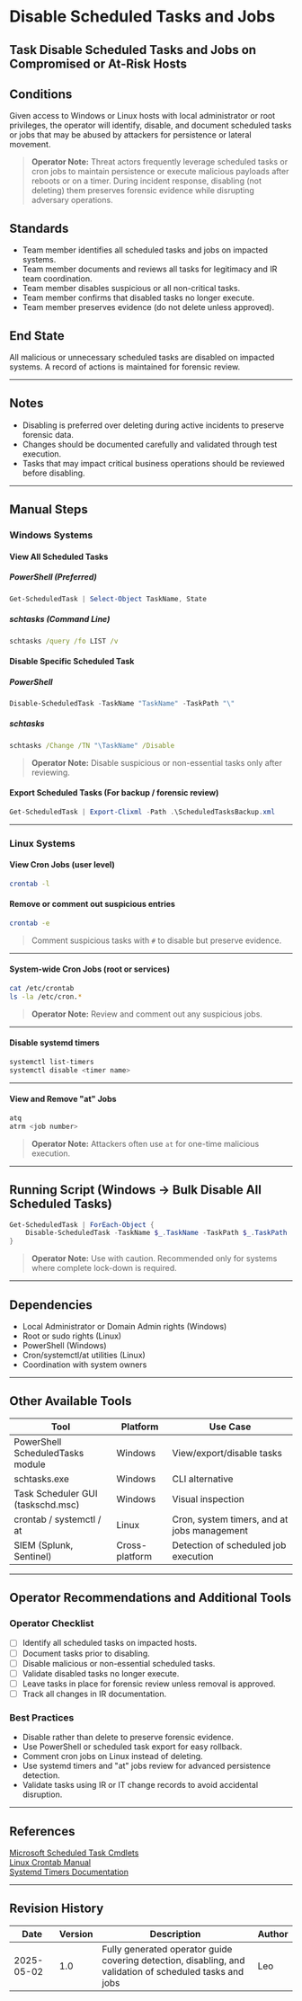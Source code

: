 # Disable Scheduled Tasks and Jobs

## Task Disable Scheduled Tasks and Jobs on Compromised or At-Risk Hosts

## Conditions

Given access to Windows or Linux hosts with local administrator or root privileges, the operator will identify, disable, and document scheduled tasks or jobs that may be abused by attackers for persistence or lateral movement.

> **Operator Note:** Threat actors frequently leverage scheduled tasks or cron jobs to maintain persistence or execute malicious payloads after reboots or on a timer. During incident response, disabling (not deleting) them preserves forensic evidence while disrupting adversary operations.

## Standards

* Team member identifies all scheduled tasks and jobs on impacted systems.  
* Team member documents and reviews all tasks for legitimacy and IR team coordination.  
* Team member disables suspicious or all non-critical tasks.  
* Team member confirms that disabled tasks no longer execute.  
* Team member preserves evidence (do not delete unless approved).

## End State

All malicious or unnecessary scheduled tasks are disabled on impacted systems. A record of actions is maintained for forensic review.

---

## Notes

- Disabling is preferred over deleting during active incidents to preserve forensic data.
- Changes should be documented carefully and validated through test execution.
- Tasks that may impact critical business operations should be reviewed before disabling.

---

## Manual Steps

### Windows Systems

#### View All Scheduled Tasks

##### PowerShell (Preferred)

```powershell
Get-ScheduledTask | Select-Object TaskName, State
```

##### schtasks (Command Line)

```cmd
schtasks /query /fo LIST /v
```

#### Disable Specific Scheduled Task

##### PowerShell

```powershell
Disable-ScheduledTask -TaskName "TaskName" -TaskPath "\"
```

##### schtasks

```cmd
schtasks /Change /TN "\TaskName" /Disable
```

> **Operator Note:** Disable suspicious or non-essential tasks only after reviewing.

#### Export Scheduled Tasks (For backup / forensic review)

```powershell
Get-ScheduledTask | Export-Clixml -Path .\ScheduledTasksBackup.xml
```

---

### Linux Systems

#### View Cron Jobs (user level)

```bash
crontab -l
```

#### Remove or comment out suspicious entries

```bash
crontab -e
```

> Comment suspicious tasks with `#` to disable but preserve evidence.

---

#### System-wide Cron Jobs (root or services)

```bash
cat /etc/crontab
ls -la /etc/cron.*
```

> **Operator Note:** Review and comment out any suspicious jobs.

---

#### Disable systemd timers

```bash
systemctl list-timers
systemctl disable <timer name>
```

---

#### View and Remove "at" Jobs

```bash
atq
atrm <job number>
```

> **Operator Note:** Attackers often use `at` for one-time malicious execution.

---

## Running Script (Windows → Bulk Disable All Scheduled Tasks)

```powershell
Get-ScheduledTask | ForEach-Object {
    Disable-ScheduledTask -TaskName $_.TaskName -TaskPath $_.TaskPath
}
```

> **Operator Note:** Use with caution. Recommended only for systems where complete lock-down is required.

---

## Dependencies

* Local Administrator or Domain Admin rights (Windows)  
* Root or sudo rights (Linux)  
* PowerShell (Windows)  
* Cron/systemctl/at utilities (Linux)  
* Coordination with system owners

---

## Other Available Tools

| Tool | Platform | Use Case |
|------|----------|----------|
| PowerShell ScheduledTasks module | Windows | View/export/disable tasks |
| schtasks.exe | Windows | CLI alternative |
| Task Scheduler GUI (taskschd.msc) | Windows | Visual inspection |
| crontab / systemctl / at | Linux | Cron, system timers, and at jobs management |
| SIEM (Splunk, Sentinel) | Cross-platform | Detection of scheduled job execution |

---

## Operator Recommendations and Additional Tools

### Operator Checklist

- [ ] Identify all scheduled tasks on impacted hosts.
- [ ] Document tasks prior to disabling.
- [ ] Disable malicious or non-essential scheduled tasks.
- [ ] Validate disabled tasks no longer execute.
- [ ] Leave tasks in place for forensic review unless removal is approved.
- [ ] Track all changes in IR documentation.

### Best Practices

- Disable rather than delete to preserve forensic evidence.
- Use PowerShell or scheduled task export for easy rollback.
- Comment cron jobs on Linux instead of deleting.
- Use systemd timers and "at" jobs review for advanced persistence detection.
- Validate tasks using IR or IT change records to avoid accidental disruption.

---

## References

[Microsoft Scheduled Task Cmdlets](https://learn.microsoft.com/en-us/powershell/module/scheduledtasks/)  
[Linux Crontab Manual](https://man7.org/linux/man-pages/man5/crontab.5.html)  
[Systemd Timers Documentation](https://www.freedesktop.org/software/systemd/man/latest/systemd.timer.html)

---

## Revision History

| Date | Version | Description | Author |
|------|---------|-------------|--------|
| 2025-05-02 | 1.0 | Fully generated operator guide covering detection, disabling, and validation of scheduled tasks and jobs | Leo |
